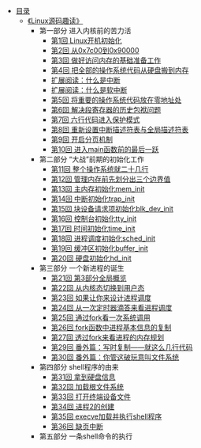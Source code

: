 * [目录](README.md)
    * [《Linux源码趣读》](linux-source-code-reading/content.md)
        * 第一部分 进入内核前的苦力活
            * [第1回 Linux开机初始化](linux-source-code-reading/part01/ch01.md)
            * [第2回 从0x7c00到0x90000](linux-source-code-reading/part01/ch02.md)
            * [第3回 做好访问内存的基础准备工作](linux-source-code-reading/part01/ch03.md)
            * [第4回 把全部的操作系统代码从硬盘搬到内存](linux-source-code-reading/part01/ch04.md)
            * [扩展阅读：什么是中断](linux-source-code-reading/part01/references-interrupt.md)
            * [扩展阅读：什么是软中断](linux-source-code-reading/part01/references-software-interrupt.md)
            * [第5回 将重要的操作系统代码放在零地址处](linux-source-code-reading/part01/ch05.md)
            * [第6回 解决段寄存器的历史包袱问题](linux-source-code-reading/part01/ch06.md)
            * [第7回 六行代码进入保护模式](linux-source-code-reading/part01/ch07.md)
            * [第8回 重新设置中断描述符表与全局描述符表](linux-source-code-reading/part01/ch08.md)
            * [第9回 开启分页机制](linux-source-code-reading/part01/ch09.md)
            * [第10回 进入main函数前的最后一跃](linux-source-code-reading/part01/ch10.md)
        * 第二部分 “大战”前期的初始化工作
            * [第11回 整个操作系统就二十几行](linux-source-code-reading/part02/ch11.md)
            * [第12回 管理内存前先划分出三个边界值](linux-source-code-reading/part02/ch12.md)
            * [第13回 主内存初始化mem_init](linux-source-code-reading/part02/ch13.md)
            * [第14回 中断初始化trap_init](linux-source-code-reading/part02/ch14.md)
            * [第15回 块设备请求项初始化blk_dev_init](linux-source-code-reading/part02/ch15.md)
            * [第16回 控制台初始化tty_init](linux-source-code-reading/part02/ch16.md)
            * [第17回 时间初始化time_init](linux-source-code-reading/part02/ch17.md)
            * [第18回 进程调度初始化sched_init](linux-source-code-reading/part02/ch18.md)
            * [第19回 缓冲区初始化buffer_init](linux-source-code-reading/part02/ch19.md)
            * [第20回 硬盘初始化hd_init](linux-source-code-reading/part02/ch20.md)
        * 第三部分 一个新进程的诞生
            * [第21回 第3部分全局概览](linux-source-code-reading/part03/ch21.md)
            * [第22回 从内核态切换到用户态](linux-source-code-reading/part03/ch22.md)
            * [第23回 如果让你来设计进程调度](linux-source-code-reading/part03/ch23.md)
            * [第24回 从一次定时器滴答来看进程调度](linux-source-code-reading/part03/ch24.md)
            * [第25回 通过fork看一次系统调用](linux-source-code-reading/part03/ch25.md)
            * [第26回 fork函数中进程基本信息的复制](linux-source-code-reading/part03/ch26.md)
            * [第27回 透过fork来看进程的内存规划](linux-source-code-reading/part03/ch27.md)
            * [第29回 番外篇：写时复制——就这么几行代码](linux-source-code-reading/part03/ch29.md)
            * [第30回 番外篇：你管这破玩意叫文件系统](linux-source-code-reading/part03/ch30.md)
        * 第四部分 shell程序的由来
            * [第31回 拿到硬盘信息](linux-source-code-reading/part04/ch31.md)     
            * [第32回 加载根文件系统](linux-source-code-reading/part04/ch32.md)     
            * [第33回 打开终端设备文件](linux-source-code-reading/part04/ch33.md)     
            * [第34回 进程2的创建](linux-source-code-reading/part04/ch34.md)     
            * [第35回 execve加载并执行shell程序](linux-source-code-reading/part04/ch35.md)    
            * [第36回 缺页中断](linux-source-code-reading/part04/ch36.md)
        * 第五部分 一条shell命令的执行